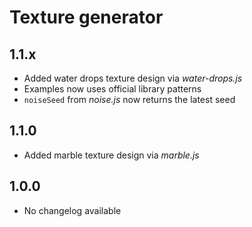 # Texture generator


## 1.1.x

* Added water drops texture design via *water-drops.js*
* Examples now uses official library patterns
* `noiseSeed` from *noise.js* now returns the latest seed

## 1.1.0

* Added marble texture design via *marble.js*

## 1.0.0

* No changelog available